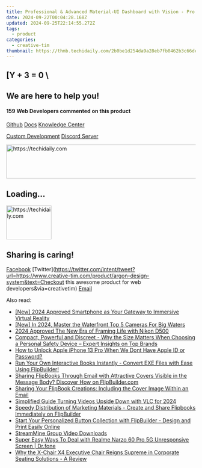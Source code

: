 ```yaml
---
title: Professional & Advanced Material-UI Dashboard with Vision - Pro Edition, Powered by React
date: 2024-09-22T00:04:28.168Z
updated: 2024-09-25T22:14:55.272Z
tags:
  - product
categories:
  - creative-tim
thumbnail: https://thmb.techidaily.com/2b0be1d254da9a28eb7fb0462b3c66de235332cf8b2fab4ba3941b84a9d75cac.jpg
---
```


## \[Y + 3 = 0 \

## We are here to help you!

#### 159 Web Developers commented on this product

[Github](https://github.com/creativetimofficial/argon-design-system) [Docs](https://tools.techidaily.com/creative-tim/products/) [Knowledge Center](https://tools.techidaily.com/creative-tim/products/) 

[Custom Development](https://tools.techidaily.com/creative-tim/products/) [Discord Server](https://discord.com/invite/FhCJCaHdQa) 

<!-- affiliate ads begin -->
<a href="https://appsumo.8odi.net/c/5597632/2037350/7443" target="_top" id="2037350">
  <img src="//a.impactradius-go.com/display-ad/7443-2037350" border="0" alt="https://techidaily.com" width="728" height="90"/>
</a>
<img height="0" width="0" src="https://appsumo.8odi.net/i/5597632/2037350/7443" style="position:absolute;visibility:hidden;" border="0" />
<!-- affiliate ads end -->

## Loading...

<!-- affiliate ads begin -->
<a href="https://bluettifr.pxf.io/c/5597632/2145079/17095" target="_top" id="2145079">
  <img src="//a.impactradius-go.com/display-ad/17095-2145079" border="0" alt="https://techidaily.com" width="120" height="90"/>
</a>
<img height="0" width="0" src="https://bluettifr.pxf.io/i/5597632/2145079/17095" style="position:absolute;visibility:hidden;" border="0" />
<!-- affiliate ads end -->

## Sharing is caring!

[Facebook](https://www.facebook.com/sharer/sharer.php?u=https://www.creative-tim.com/product/argon-design-system?src=sdkpreparse) [Twitter](https://twitter.com/intent/tweet?url=https://www.creative-tim.com/product/argon-design-system&text=Checkout this awesome product for web developers&via=creativetim) [Email](https://tools.techidaily.com/creative-tim/products/)

<ins class="adsbygoogle"
     style="display:block"
     data-ad-format="autorelaxed"
     data-ad-client="ca-pub-7571918770474297"
     data-ad-slot="1223367746"></ins>

<ins class="adsbygoogle"
     style="display:block"
     data-ad-client="ca-pub-7571918770474297"
     data-ad-slot="8358498916"
     data-ad-format="auto"
     data-full-width-responsive="true"></ins>

<span class="atpl-alsoreadstyle">Also read:</span>
<div><ul>
<li><a href="https://article-helps.techidaily.com/new-2024-approved-smartphone-as-your-gateway-to-immersive-virtual-reality/"><u>[New] 2024 Approved Smartphone as Your Gateway to Immersive Virtual Reality</u></a></li>
<li><a href="https://fox-boxes.techidaily.com/new-in-2024-master-the-waterfront-top-5-cameras-for-big-waters/"><u>[New] In 2024, Master the Waterfront Top 5 Cameras For Big Waters</u></a></li>
<li><a href="https://some-approaches.techidaily.com/2024-approved-the-new-era-of-framing-life-with-nikon-d500/"><u>2024 Approved The New Era of Framing Life with Nikon D500</u></a></li>
<li><a href="https://buynow-tips.techidaily.com/compact-powerful-and-discreet-why-the-size-matters-when-choosing-a-personal-safety-device-expert-insights-on-top-brands/"><u>Compact, Powerful and Discreet - Why the Size Matters When Choosing a Personal Safety Device – Expert Insights on Top Brands</u></a></li>
<li><a href="https://apple-account.techidaily.com/how-to-unlock-apple-iphone-13-pro-when-we-dont-have-apple-id-or-password-by-drfone-ios/"><u>How to Unlock Apple iPhone 13 Pro When We Dont Have Apple ID or Password?</u></a></li>
<li><a href="https://win-data.techidaily.com/run-your-own-interactive-books-instantly-convert-exe-files-with-ease-using-flipbuilder/"><u>Run Your Own Interactive Books Instantly - Convert EXE Files with Ease Using FlipBuilder!</u></a></li>
<li><a href="https://win-data.techidaily.com/sharing-flipbooks-through-email-with-attractive-covers-visible-in-the-message-body-discover-how-on-flipbuildercom/"><u>Sharing FlipBooks Through Email with Attractive Covers Visible in the Message Body? Discover How on FlipBuilder.com</u></a></li>
<li><a href="https://win-data.techidaily.com/sharing-your-flipbook-creations-including-the-cover-image-within-an-email/"><u>Sharing Your FlipBook Creations: Including the Cover Image Within an Email</u></a></li>
<li><a href="https://screen-sharing-recording.techidaily.com/simplified-guide-turning-videos-upside-down-with-vlc-for-2024/"><u>Simplified Guide Turning Videos Upside Down with VLC for 2024</u></a></li>
<li><a href="https://win-data.techidaily.com/speedy-distribution-of-marketing-materials-create-and-share-flipbooks-immediately-on-flipbuilder/"><u>Speedy Distribution of Marketing Materials - Create and Share Flipbooks Immediately on FlipBuilder</u></a></li>
<li><a href="https://win-data.techidaily.com/start-your-personalized-button-collection-with-flipbuilder-design-and-print-easily-online/"><u>Start Your Personalized Button Collection with FlipBuilder - Design and Print Easily Online</u></a></li>
<li><a href="https://facebook-video-recording.techidaily.com/streammine-group-video-downloads/"><u>StreamMine Group Video Downloads</u></a></li>
<li><a href="https://howto.techidaily.com/super-easy-ways-to-deal-with-realme-narzo-60-pro-5g-unresponsive-screen-drfone-by-drfone-fix-android-problems-fix-android-problems/"><u>Super Easy Ways To Deal with Realme Narzo 60 Pro 5G Unresponsive Screen | Dr.fone</u></a></li>
<li><a href="https://buynow-info.techidaily.com/why-the-x-chair-x4-executive-chair-reigns-supreme-in-corporate-seating-solutions-a-review/"><u>Why the X-Chair X4 Executive Chair Reigns Supreme in Corporate Seating Solutions - A Review</u></a></li>
</ul></div>

